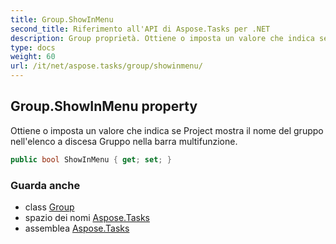 ```yaml
---
title: Group.ShowInMenu
second_title: Riferimento all'API di Aspose.Tasks per .NET
description: Group proprietà. Ottiene o imposta un valore che indica se Project mostra il nome del gruppo nellelenco a discesa Gruppo nella barra multifunzione.
type: docs
weight: 60
url: /it/net/aspose.tasks/group/showinmenu/
---
```

## Group.ShowInMenu property

Ottiene o imposta un valore che indica se Project mostra il nome del gruppo nell'elenco a discesa Gruppo nella barra multifunzione.

```csharp
public bool ShowInMenu { get; set; }
```

### Guarda anche

* class [Group](../)
* spazio dei nomi [Aspose.Tasks](../../group/)
* assemblea [Aspose.Tasks](../../../)


